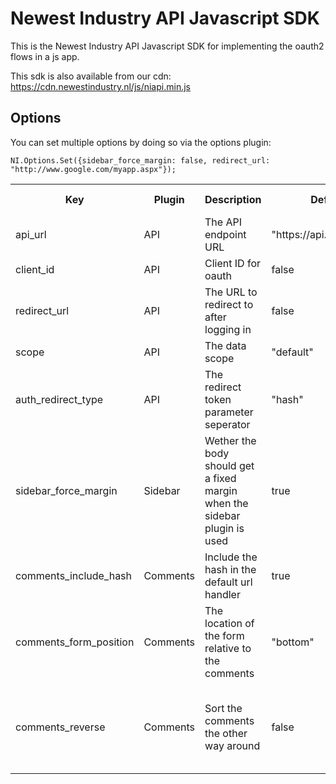 # Newest Industry API Javascript SDK

This is the Newest Industry API Javascript SDK for implementing the oauth2 flows in a js app.

This sdk is also available from our cdn: https://cdn.newestindustry.nl/js/niapi.min.js

## Options
You can set multiple options by doing so via the options plugin:

    NI.Options.Set({sidebar_force_margin: false, redirect_url: "http://www.google.com/myapp.aspx"});



<table>
	<tr>
    	<th>Key</th>
	    <th>Plugin</th>
	    <th>Description</th>
	    <th>Default value</th>
		<th>Possible value(s)</th>
    </tr>
	<tr>
            <td>api_url</td>
            <td>API</td>
            <td>The API endpoint URL</td>
            <td>"https://api.newestindustry.nl"</td>
            <td>A valid url</td>
        </tr>
        <tr>
            <td>client_id</td>
            <td>API</td>
            <td>Client ID for oauth</td>
            <td>false</td>
            <td>A valid client ID</td>
        </tr>
        <tr>
            <td>redirect_url</td>
            <td>API</td>
            <td>The URL to redirect to after logging in</td>
            <td>false</td>
            <td>A valid redirect uri</td>
        </tr>
        <tr>
            <td>scope</td>
            <td>API</td>
            <td>The data scope</td>
            <td>"default"</td>
            <td>"default"</td>
        </tr>
        <tr>
            <td>auth_redirect_type</td>
            <td>API</td>
            <td>The redirect token parameter seperator</td>
            <td>"hash"</td>
            <td>"hash" (=#) or "get" (=?)</td>
        </tr>
        <tr>
            <td>sidebar_force_margin</td>
            <td>Sidebar</td>
            <td>Wether the body should get a fixed margin when the sidebar plugin is used</td>
            <td>true</td>
            <td>true or false</td>
        </tr>
        <tr>
            <td>comments_include_hash</td>
            <td>Comments</td>
            <td>Include the hash in the default url handler</td>
            <td>true</td>
            <td>true or false</td>
        </tr>
        <tr>
            <td>comments_form_position</td>
            <td>Comments</td>
            <td>The location of the form relative to the comments</td>
            <td>"bottom"</td>
            <td>"bottom" or "top"</td>
        </tr>
        <tr>
            <td>comments_reverse</td>
            <td>Comments</td>
            <td>Sort the comments the other way around</td>
            <td>false</td>
            <td>true (last comment first) or false (last comment last)</td>
        </tr>

</table>
